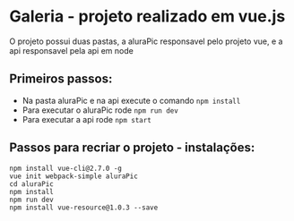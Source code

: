 # Galeria - projeto realizado em vue.js

O projeto possui duas pastas, a aluraPic responsavel pelo projeto vue, e a api responsavel pela api em node

## Primeiros passos:
- Na pasta aluraPic e na api execute o comando ```npm install``` 
- Para executar o aluraPic rode ```npm run dev```
- Para executar a api rode ```npm start```


## Passos para recriar o projeto - instalações:
```
npm install vue-cli@2.7.0 -g
vue init webpack-simple aluraPic
cd aluraPic
npm install
npm run dev
npm install vue-resource@1.0.3 --save
```